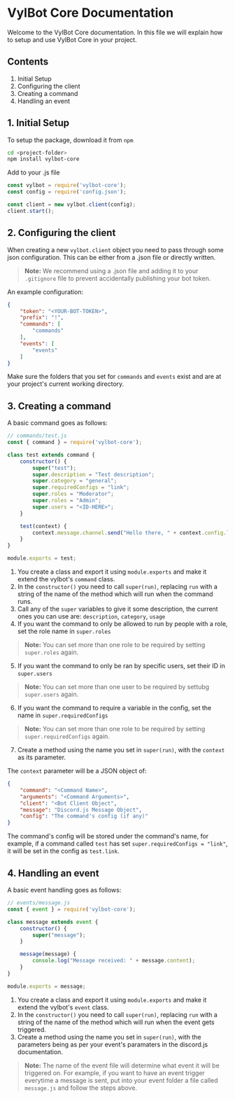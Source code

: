 # VylBot Core Documentation

Welcome to the VylBot Core documentation. In this file we will explain how to setup and use VylBot Core in your project.

## Contents

1. Initial Setup
2. Configuring the client
3. Creating a command
4. Handling an event

## 1. Initial Setup

To setup the package, download it from `npm`

```bash
cd <project-folder>
npm install vylbot-core
```

Add to your .js file

```js
const vylbot = require('vylbot-core');
const config = require('config.json');

const client = new vylbot.client(config);
client.start();
```

## 2. Configuring the client

When creating a new `vylbot.client` object you need to pass through some json configuration. This can be either from a .json file or directly written. 

> **Note:** We recommend using a .json file and adding it to your `.gitignore` file to prevent accidentally publishing your bot token.

An example configuration:

```json
{
    "token": "<YOUR-BOT-TOKEN>",
    "prefix": "!",
    "commands": [
        "commands"
    ],
    "events": [
        "events"
    ]
}
```

Make sure the folders that you set for `commands` and `events` exist and are at your project's current working directory.

## 3. Creating a command

A basic command goes as follows:

```js
// commands/test.js
const { command } = require('vylbot-core');

class test extends command {
    constructor() {
        super("test");
        super.description = "Test description";
        super.category = "general";
        super.requiredConfigs = "link";
        super.roles = "Moderator";
        super.roles = "Admin";
        super.users = "<ID-HERE>";
    }

    test(context) {
        context.message.channel.send("Hello there, " + context.config.link);
    }
}

module.exports = test;
```

1. You create a class and export it using `module.exports` and make it extend the vylbot's `command` class.
2. In the `constructor()` you need to call `super(run)`, replacing `run` with a string of the name of the method which will run when the command runs.
3. Call any of the `super` variables to give it some description, the current ones you can use are: `description`, `category`, `usage`
4. If you want the command to only be allowed to run by people with a role, set the role name in `super.roles`

> **Note:** You can set more than one role to be required by setting `super.roles` again.

5. If you want the command to only be ran by specific users, set their ID in `super.users`

> **Note:** You can set more than one user to be required by settubg `super.users` again.

6. If you want the command to require a variable in the config, set the name in `super.requiredConfigs`

> **Note:** You can set more than one role to be required by setting `super.requiredConfigs` again.

7. Create a method using the name you set in `super(run)`, with the `context` as its parameter.

The `context` parameter will be a JSON object of:

```json
{
    "command": "<Command Name>",
    "arguments": "<Command Arguments>",
    "client": "<Bot Client Object",
    "message": "Discord.js Message Object",
    "config": "The command's config (if any)"
}
```

The command's config will be stored under the command's name, for example, if a command called `test` has set `super.requiredConfigs = "link"`, it will be set in the config as `test.link`.

## 4. Handling an event

A basic event handling goes as follows:

```js
// events/message.js
const { event } = require('vylbot-core');

class message extends event {
    constructor() {
        super("message");
    }

    message(message) {
        console.log("Message received: " + message.content);
    }
}

module.exports = message;
```

1. You create a class and export it using `module.exports` and make it extend the vylbot's `event` class.
2. In the `constructor()` you need to call `super(run)`, replacing `run` with a string of the name of the method which will run when the event gets triggered.
3. Create a method using the name you set in `super(run)`, with the parameters being as per your event's paramaters in the discord.js documentation.

> **Note:** The name of the event file will determine what event it will be triggered on. For example, if you want to have an event trigger everytime a message is sent, put into your event folder a file called `message.js` and follow the steps above.

